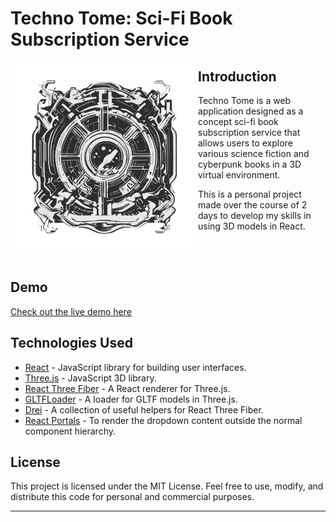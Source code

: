 # Techno Tome: Sci-Fi Book Subscription Service

<img align="left" width="300" height="300" src="./src/images/TechnoTomeLogo.png">

## Introduction

Techno Tome is a web application designed as a concept sci-fi book subscription service that allows users to explore various science fiction and cyberpunk books in a 3D virtual environment. 

This is a personal project made over the course of 2 days to develop my skills in using 3D models in React.

<br><br>

## Demo

[Check out the live demo here](https://prontopablo.github.io/TechnoTome/)


## Technologies Used

- [React](https://reactjs.org/) - JavaScript library for building user interfaces.
- [Three.js](https://threejs.org/) - JavaScript 3D library.
- [React Three Fiber](https://docs.pmnd.rs/react-three-fiber/getting-started/introduction) - A React renderer for Three.js.
- [GLTFLoader](https://threejs.org/docs/#examples/en/loaders/GLTFLoader) - A loader for GLTF models in Three.js.
- [Drei](https://drei.pmnd.rs/) - A collection of useful helpers for React Three Fiber.
- [React Portals](https://reactjs.org/docs/portals.html) - To render the dropdown content outside the normal component hierarchy.

## License

This project is licensed under the MIT License. Feel free to use, modify, and distribute this code for personal and commercial purposes.

---
